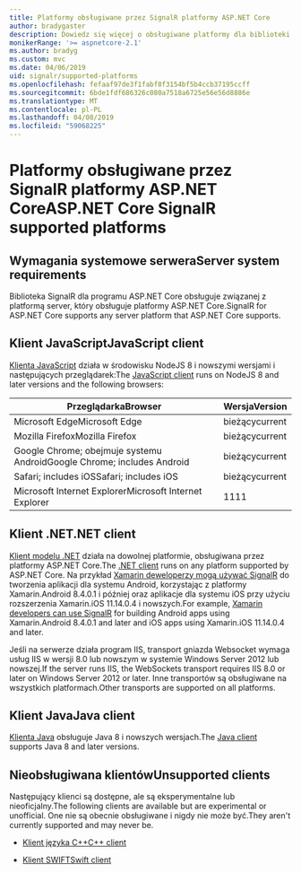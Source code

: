 ```yaml
---
title: Platformy obsługiwane przez SignalR platformy ASP.NET Core
author: bradygaster
description: Dowiedz się więcej o obsługiwane platformy dla biblioteki SignalR platformy ASP.NET Core.
monikerRange: '>= aspnetcore-2.1'
ms.author: bradyg
ms.custom: mvc
ms.date: 04/06/2019
uid: signalr/supported-platforms
ms.openlocfilehash: fefaaf97de3f1fabf8f3154bf5b4ccb37195ccff
ms.sourcegitcommit: 6bde1fdf686326c080a7518a6725e56e56d8886e
ms.translationtype: MT
ms.contentlocale: pl-PL
ms.lasthandoff: 04/08/2019
ms.locfileid: "59068225"
---
```

# <a name="aspnet-core-signalr-supported-platforms"></a><span data-ttu-id="47d55-103">Platformy obsługiwane przez SignalR platformy ASP.NET Core</span><span class="sxs-lookup"><span data-stu-id="47d55-103">ASP.NET Core SignalR supported platforms</span></span>

## <a name="server-system-requirements"></a><span data-ttu-id="47d55-104">Wymagania systemowe serwera</span><span class="sxs-lookup"><span data-stu-id="47d55-104">Server system requirements</span></span>

<span data-ttu-id="47d55-105">Biblioteka SignalR dla programu ASP.NET Core obsługuje związanej z platformą server, który obsługuje platformy ASP.NET Core.</span><span class="sxs-lookup"><span data-stu-id="47d55-105">SignalR for ASP.NET Core supports any server platform that ASP.NET Core supports.</span></span>

## <a name="javascript-client"></a><span data-ttu-id="47d55-106">Klient JavaScript</span><span class="sxs-lookup"><span data-stu-id="47d55-106">JavaScript client</span></span>

<span data-ttu-id="47d55-107">[Klienta JavaScript](https://www.npmjs.com/package/@aspnet/signalr) działa w środowisku NodeJS 8 i nowszymi wersjami i następujących przeglądarek:</span><span class="sxs-lookup"><span data-stu-id="47d55-107">The [JavaScript client](https://www.npmjs.com/package/@aspnet/signalr) runs on NodeJS 8 and later versions and the following browsers:</span></span>

| <span data-ttu-id="47d55-108">Przeglądarka</span><span class="sxs-lookup"><span data-stu-id="47d55-108">Browser</span></span>                         | <span data-ttu-id="47d55-109">Wersja</span><span class="sxs-lookup"><span data-stu-id="47d55-109">Version</span></span> |
| ------------------------------- | ------- |
| <span data-ttu-id="47d55-110">Microsoft Edge</span><span class="sxs-lookup"><span data-stu-id="47d55-110">Microsoft Edge</span></span>                  | <span data-ttu-id="47d55-111">bieżący</span><span class="sxs-lookup"><span data-stu-id="47d55-111">current</span></span> |
| <span data-ttu-id="47d55-112">Mozilla Firefox</span><span class="sxs-lookup"><span data-stu-id="47d55-112">Mozilla Firefox</span></span>                 | <span data-ttu-id="47d55-113">bieżący</span><span class="sxs-lookup"><span data-stu-id="47d55-113">current</span></span> |
| <span data-ttu-id="47d55-114">Google Chrome; obejmuje systemu Android</span><span class="sxs-lookup"><span data-stu-id="47d55-114">Google Chrome; includes Android</span></span> | <span data-ttu-id="47d55-115">bieżący</span><span class="sxs-lookup"><span data-stu-id="47d55-115">current</span></span> |
| <span data-ttu-id="47d55-116">Safari; includes iOS</span><span class="sxs-lookup"><span data-stu-id="47d55-116">Safari; includes iOS</span></span>            | <span data-ttu-id="47d55-117">bieżący</span><span class="sxs-lookup"><span data-stu-id="47d55-117">current</span></span> |
| <span data-ttu-id="47d55-118">Microsoft Internet Explorer</span><span class="sxs-lookup"><span data-stu-id="47d55-118">Microsoft Internet Explorer</span></span>     | <span data-ttu-id="47d55-119">11</span><span class="sxs-lookup"><span data-stu-id="47d55-119">11</span></span>      |
 
## <a name="net-client"></a><span data-ttu-id="47d55-120">Klient .NET</span><span class="sxs-lookup"><span data-stu-id="47d55-120">.NET client</span></span>

<span data-ttu-id="47d55-121">[Klient modelu .NET](https://www.nuget.org/packages/Microsoft.AspNetCore.SignalR/) działa na dowolnej platformie, obsługiwana przez platformy ASP.NET Core.</span><span class="sxs-lookup"><span data-stu-id="47d55-121">The [.NET client](https://www.nuget.org/packages/Microsoft.AspNetCore.SignalR/) runs on any platform supported by ASP.NET Core.</span></span> <span data-ttu-id="47d55-122">Na przykład [Xamarin deweloperzy mogą używać SignalR](https://github.com/aspnet/Announcements/issues/305) do tworzenia aplikacji dla systemu Android, korzystając z platformy Xamarin.Android 8.4.0.1 i później oraz aplikacje dla systemu iOS przy użyciu rozszerzenia Xamarin.iOS 11.14.0.4 i nowszych.</span><span class="sxs-lookup"><span data-stu-id="47d55-122">For example, [Xamarin developers can use SignalR](https://github.com/aspnet/Announcements/issues/305) for building Android apps using Xamarin.Android 8.4.0.1 and later and iOS apps using Xamarin.iOS 11.14.0.4 and later.</span></span>

<span data-ttu-id="47d55-123">Jeśli na serwerze działa program IIS, transport gniazda Websocket wymaga usług IIS w wersji 8.0 lub nowszym w systemie Windows Server 2012 lub nowszej.</span><span class="sxs-lookup"><span data-stu-id="47d55-123">If the server runs IIS, the WebSockets transport requires IIS 8.0 or later on Windows Server 2012 or later.</span></span> <span data-ttu-id="47d55-124">Inne transportów są obsługiwane na wszystkich platformach.</span><span class="sxs-lookup"><span data-stu-id="47d55-124">Other transports are supported on all platforms.</span></span>

## <a name="java-client"></a><span data-ttu-id="47d55-125">Klient Java</span><span class="sxs-lookup"><span data-stu-id="47d55-125">Java client</span></span>

<span data-ttu-id="47d55-126">[Klienta Java](https://search.maven.org/artifact/com.microsoft.aspnet/signalr) obsługuje Java 8 i nowszych wersjach.</span><span class="sxs-lookup"><span data-stu-id="47d55-126">The [Java client](https://search.maven.org/artifact/com.microsoft.aspnet/signalr) supports Java 8 and later versions.</span></span>

## <a name="unsupported-clients"></a><span data-ttu-id="47d55-127">Nieobsługiwana klientów</span><span class="sxs-lookup"><span data-stu-id="47d55-127">Unsupported clients</span></span>

<span data-ttu-id="47d55-128">Następujący klienci są dostępne, ale są eksperymentalne lub nieoficjalny.</span><span class="sxs-lookup"><span data-stu-id="47d55-128">The following clients are available but are experimental or unofficial.</span></span> <span data-ttu-id="47d55-129">One nie są obecnie obsługiwane i nigdy nie może być.</span><span class="sxs-lookup"><span data-stu-id="47d55-129">They aren't currently supported and may never be.</span></span>

* [<span data-ttu-id="47d55-130">Klient języka C++</span><span class="sxs-lookup"><span data-stu-id="47d55-130">C++ client</span></span>](https://github.com/aspnet/SignalR/tree/master/clients/cpp)

* [<span data-ttu-id="47d55-131">Klient SWIFT</span><span class="sxs-lookup"><span data-stu-id="47d55-131">Swift client</span></span>](https://github.com/moozzyk/SignalR-Client-Swift)
